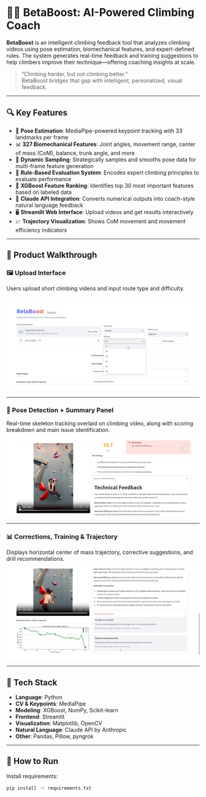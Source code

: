 # 🧗‍♀️ BetaBoost: AI-Powered Climbing Coach

**BetaBoost** is an intelligent climbing feedback tool that analyzes climbing videos using pose estimation, biomechanical features, and expert-defined rules. The system generates real-time feedback and training suggestions to help climbers improve their technique—offering coaching insights at scale.

> “Climbing harder, but not climbing better.”  
> BetaBoost bridges that gap with intelligent, personalized, visual feedback.

---

## 🔍 Key Features

- 🎯 **Pose Estimation**: MediaPipe-powered keypoint tracking with 33 landmarks per frame
- 📊 **327 Biomechanical Features**: Joint angles, movement range, center of mass (CoM), balance, trunk angle, and more
- 🔁 **Dynamic Sampling**: Strategically samples and smooths pose data for multi-frame feature generation
- 🧠 **Rule-Based Evaluation System**: Encodes expert climbing principles to evaluate performance
- 🧮 **XGBoost Feature Ranking**: Identifies top 30 most important features based on labeled data
- 🤖 **Claude API Integration**: Converts numerical outputs into coach-style natural language feedback
- 🖥️ **Streamlit Web Interface**: Upload videos and get results interactively
- 📈 **Trajectory Visualization**: Shows CoM movement and movement efficiency indicators

---

## 📸 Product Walkthrough

### 🖼️ Upload Interface  
Users upload short climbing videos and input route type and difficulty.

![Upload UI](assets/upload_interface.png)

---

### 🧠 Pose Detection + Summary Panel  
Real-time skeleton tracking overlaid on climbing video, along with scoring breakdown and main issue identification.

![Pose Detection + Score](assets/pose_score_summary.png)

---

### 📊 Corrections, Training & Trajectory  
Displays horizontal center of mass trajectory, corrective suggestions, and drill recommendations.

![Corrections + Training](assets/correction_training_trajectory.png)

---

## 🧰 Tech Stack

- **Language**: Python
- **CV & Keypoints**: MediaPipe
- **Modeling**: XGBoost, NumPy, Scikit-learn
- **Frontend**: Streamlit
- **Visualization**: Matplotlib, OpenCV
- **Natural Language**: Claude API by Anthropic
- **Other**: Pandas, Pillow, pyngrok

---

## 🚀 How to Run

Install requirements:

```bash
pip install -r requirements.txt
